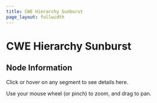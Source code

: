```yaml
---
title: CWE Hierarchy Sunburst
page_layout: fullwidth
---
```


# CWE Hierarchy Sunburst

<div class="container">

  <div class="diagram-container">
    <div id="chart"></div>
    <div class="legend" id="legend"></div>
  </div>

  <div class="info-panel">
    <h2>Node Information</h2>
    <div class="node-info">
      <p>Click or hover on any segment to see details here.</p>
      <p>Use your mouse wheel (or pinch) to zoom, and drag to pan.</p>
    </div>
  </div>

</div>
